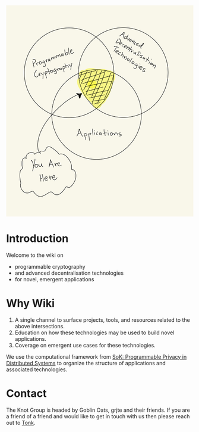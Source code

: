 ![You Are Here](../images/YouAreHereWiki.jpeg)

# Introduction

Welcome to the wiki on 
- programmable cryptography 
- and advanced decentralisation technologies 
- for novel, emergent applications

# Why Wiki 

1. A single channel to surface projects, tools, and resources related to the above intersections. 
2. Education on how these technologies may be used to build novel applications.
3. Coverage on emergent use cases for these technologies.

We use the computational framework from [SoK: Programmable Privacy in Distributed Systems](https://eprint.iacr.org/2024/982.pdf) to organize the structure of applications and associated technologies. 

# Contact 

The Knot Group is headed by Goblin Oats, grjte and their friends. If you are a friend of a friend and would like to get in touch with us then please reach out to [Tonk](https://tonk.xyz).